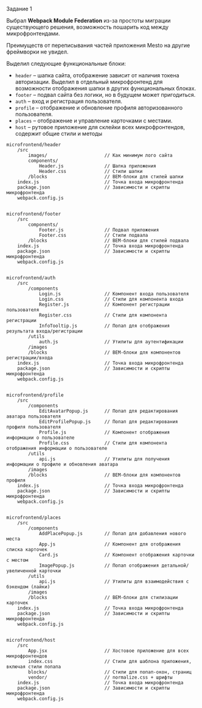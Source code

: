 Задание 1

Выбрал **Webpack Module Federation** из-за простоты миграции существующего решения, возможность пошарить код между микрофронтендами.

Преимуществ от переписывания частей приложения Mesto на другие фреймворки не увидел.

Выделил следующие функциональные блоки:

* `header` – шапка сайта, отображение зависит от наличия токена авторизации. Выделил в отдельный микрофронтенд для возможности отображения шапки в других функциональных блоках.
* `footer` – подвал сайта без логики, но в будущем может пригодиться.
* `auth` – вход и регистрация пользователя.
* `profile` – отображение и обновление профиля авторизованного пользователя.
* `places` – отображение и управление карточками с местами. 
* `host`  – рутовое приложение для склейки всех микрофронтендов, содержит общие стили и методы

```    
microfrontend/header
    /src
        images/                     // Как минимум лого сайта
        components/
            Header.js               // Шапка приложения
            Header.css              // Стили шапки
        /blocks                     // BEM-блоки для стилей шапки
    index.js                        // Точка входа микрофронтенда
    package.json                    // Зависимости и скрипты микрофронтенда
    webpack.config.js


microfrontend/footer
    /src
        components/
            Footer.js               // Подвал приложения
            Footer.css              // Стили подвала
        /blocks                     // BEM-блоки для стилей подвала
    index.js                        // Точка входа микрофронтенда
    package.json                    // Зависимости и скрипты микрофронтенда
    webpack.config.js
        

microfrontend/auth
    /src
        /components
            Login.js                // Компонент входа пользователя
            Login.css               // Стили для компонента входа
            Register.js             // Компонент регистрации пользователя
            Register.css            // Стили для компонента регистрации
            InfoTooltip.js          // Попап для отображения результата входа/регистрации
        /utils
            auth.js                 // Утилиты для аутентификации
        /images
        /blocks                     // BEM-блоки для компонентов регистрации/входа
    index.js                        // Точка входа микрофронтенда
    package.json                    // Зависимости и скрипты микрофронтенда
    webpack.config.js


microfrontend/profile
    /src
        /components
            EditAvatarPopup.js      // Попап для редактирования аватара пользователя
            EditProfilePopup.js     // Попап для редактирования профиля пользователя
            Profile.js              // Компонент отображения информации о пользователе
            Profile.css             // Стили для компонента отображения информации о пользователе
        /utils
            api.js                  // Утилиты для получения информации о профиле и обновления аватара
        /images
        /blocks                     // BEM-блоки для компонентов профиля
    index.js                        // Точка входа микрофронтенда
    package.json                    // Зависимости и скрипты микрофронтенда
    webpack.config.js


microfrontend/places
    /src
        /components
            AddPlacePopup.js        // Попап для добавления нового места
            App.js                  // Компонент для отображения списка карточек
            Card.js                 // Компонент отображения карточки с местом
            ImagePopup.js           // Попап отображения детальной/увеличенной карточки
        /utils
            api.js                  // Утилиты для взаимодействия с бэкендом (лайки)
        /images
        /blocks                     // BEM-блоки для стилизации карточек
    index.js                        // Точка входа микрофронтенда
    package.json                    // Зависимости и скрипты микрофронтенда
    webpack.config.js


microfrontend/host
    /src
        App.jsx                     // Хостовое приложение для всех микрофронтендов
        index.css                   // Стили для шаблона приложения, включая стили попапа
        blocks/                     // Стили для попап-окон, страниц
        vendor/                     // normalize.css + шрифты
    index.js                        // Точка входа микрофронтенда
    package.json                    // Зависимости и скрипты микрофронтенда
    webpack.config.js
```